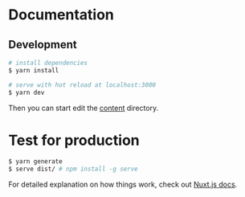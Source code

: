 # Documentation

## Development

```bash
# install dependencies
$ yarn install

# serve with hot reload at localhost:3000
$ yarn dev
```

Then you can start edit the [content](./content) directory.

# Test for production

```bash
$ yarn generate
$ serve dist/ # npm install -g serve
```

For detailed explanation on how things work, check out [Nuxt.js docs](https://nuxtjs.org).
